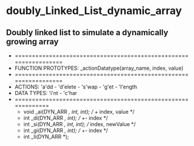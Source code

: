 # doubly_Linked_List_dynamic_array
Doubly linked list to simulate a dynamically growing array
-----------------------------------------------------------
 * =================================================================
 * FUNCTION PROTOTYPES: _actionDatatype(array_name, index, value)
 * =================================================================
 * ACTIONS: 'a'dd - 'd'elete - 's'wap - 'g'et - 'l'ength
 * DATA TYPES: 'i'nt - 'c'har
 * =============================================================
     * void _ai(DYN_ARR *, int, int); /* + index, value */
     * int _di(DYN_ARR *, int); /* +- index */
     * int _si(DYN_ARR *, int, int); /* index, newValue */
     * int _gi(DYN_ARR *, int); /* +- index */
     * int _li(DYN_ARR *);
